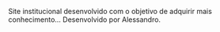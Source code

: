 Site institucional desenvolvido com o objetivo de adquirir mais
conhecimento...
Desenvolvido por Alessandro.